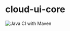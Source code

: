 # cloud-ui-core

![Java CI with Maven](https://github.com/moewes/cloud-ui-core/workflows/Build%20and%20Deploy/badge.svg)

